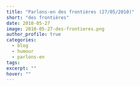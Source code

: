 ```yaml
---
title: "Parlons-en des frontières (27/05/2010)"
short: "des frontières"
date: 2010-05-27
image: 2010-05-27-des-frontieres.png
author_profile: true
categories:
  - blog
  - humour
  - parlons-en
tags:
excerpt: ""
hover: ""
---
```

